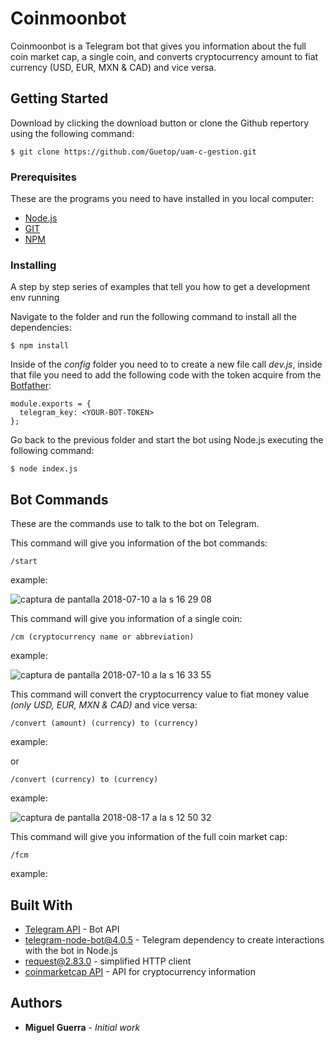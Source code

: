 # Coinmoonbot

Coinmoonbot is a Telegram bot that gives you information about the full coin market cap, a single coin, and converts cryptocurrency amount to fiat currency (USD, EUR, MXN & CAD) and vice versa.

## Getting Started

Download by clicking the download button or clone the Github repertory using the following command:

```
$ git clone https://github.com/Guetop/uam-c-gestion.git
```

### Prerequisites

These are the programs you need to have installed in you local computer:

- [Node.js](https://nodejs.org/)
- [GIT](https://git-scm.com/)
- [NPM](https://www.npmjs.com/)

### Installing

A step by step series of examples that tell you how to get a development env running

Navigate to the folder and run the following command to install all the dependencies:

```
$ npm install
```

Inside of the _config_ folder you need to to create a new file call _dev.js_, inside that file you need to add the following code with the token acquire from the [Botfather](https://core.telegram.org/bots):

```
module.exports = {
  telegram_key: <YOUR-BOT-TOKEN>
};
```

Go back to the previous folder and start the bot using Node.js executing the following command:

```
$ node index.js
```

## Bot Commands

These are the commands use to talk to the bot on Telegram.

This command will give you information of the bot commands:

```
/start
```
example:

![captura de pantalla 2018-07-10 a la s 16 29 08](https://user-images.githubusercontent.com/17505216/44280625-ec2cab80-a21a-11e8-85e5-803d962211cb.png)

This command will give you information of a single coin:

```
/cm (cryptocurrency name or abbreviation)
```
example:

![captura de pantalla 2018-07-10 a la s 16 33 55](https://user-images.githubusercontent.com/17505216/44280714-2138fe00-a21b-11e8-9e12-82acd411e1d6.png)


This command will convert the cryptocurrency value to fiat money value _(only USD, EUR, MXN & CAD)_ and vice versa:

```
/convert (amount) (currency) to (currency)
```
example:

or

```
/convert (currency) to (currency)
```
example:

![captura de pantalla 2018-08-17 a la s 12 50 32](https://user-images.githubusercontent.com/17505216/44281169-80e3d900-a21c-11e8-8ae0-2a178a368e2b.png)

This command will give you information of the full coin market cap:

```
/fcm
```
example:

## Built With

- [Telegram API](https://core.telegram.org/) - Bot API
- [telegram-node-bot@4.0.5](https://www.npmjs.com/package/telegram-node-bot) - Telegram dependency to create interactions with the bot in Node.js
- [request@2.83.0](https://www.npmjs.com/package/request) - simplified HTTP client
- [coinmarketcap API](https://coinmarketcap.com/api/) - API for cryptocurrency information

## Authors

- **Miguel Guerra** - _Initial work_
